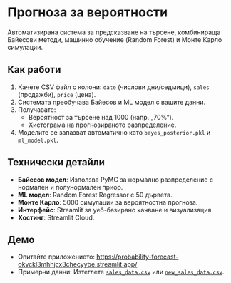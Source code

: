 # Прогноза за вероятности

Автоматизирана система за предсказване на търсене, комбинираща Байесови методи, машинно обучение (Random Forest) и Монте Карло симулации.

## Как работи
1. Качете CSV файл с колони: `date` (числови дни/седмици), `sales` (продажби), `price` (цена).
2. Системата преобучава Байесов и ML модел с вашите данни.
3. Получавате:
   - Вероятност за търсене над 1000 (напр. „70%“).
   - Хистограма на прогнозираното разпределение.
4. Моделите се запазват автоматично като `bayes_posterior.pkl` и `ml_model.pkl`.

## Технически детайли
- **Байесов модел**: Използва PyMC за нормално разпределение с нормален и полунормален приор.
- **ML модел**: Random Forest Regressor с 50 дървета.
- **Монте Карло**: 5000 симулации за вероятностна прогноза.
- **Интерфейс**: Streamlit за уеб-базирано качване и визуализация.
- **Хостинг**: Streamlit Cloud.

## Демо
- Опитайте приложението: https://probability-forecast-okvckl3mhhjcx3checyybe.streamlit.app/
- Примерни данни: Изтеглете [`sales_data.csv`](./sales_data.csv) или [`new_sales_data.csv`](./new_sales_data.csv).

